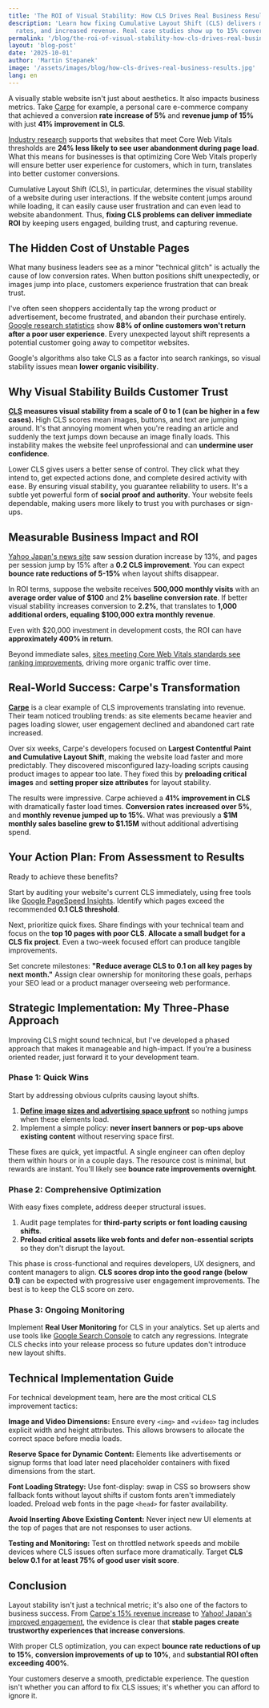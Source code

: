 ```yaml
---
title: 'The ROI of Visual Stability: How CLS Drives Real Business Results'
description: 'Learn how fixing Cumulative Layout Shift (CLS) delivers measurable ROI through higher conversions, reduced bounce
  rates, and increased revenue. Real case studies show up to 15% conversion improvements and 400%+ returns.'
permalink: '/blog/the-roi-of-visual-stability-how-cls-drives-real-business-results/'
layout: 'blog-post'
date: '2025-10-01'
author: 'Martin Stepanek'
image: '/assets/images/blog/how-cls-drives-real-business-results.jpg'
lang: en
---
```


A visually stable website isn't just about aesthetics. It also impacts business metrics. Take [Carpe](https://performance.shopify.com/blogs/blog/how-carpe-achieved-record-breaking-sales-by-focusing-on-performance-optimization) for example, a personal care e-commerce company that achieved a conversion **rate increase of 5%** and **revenue jump of 15%** with just **41% improvement in CLS**.

[Industry research](https://searchengineland.com/google-search-console-adds-url-level-data-in-core-web-vitals-report-387391) supports that websites that meet Core Web Vitals thresholds are **24% less likely to see user abandonment during page load**. What this means for businesses is that optimizing Core Web Vitals properly will ensure better user experience for customers, which in turn, translates into better customer conversions.

Cumulative Layout Shift (CLS), in particular, determines the visual stability of a website during user interactions. If the website content jumps around while loading, it can easily cause user frustration and can even lead to website abandonment. Thus, **fixing CLS problems can deliver immediate ROI** by keeping users engaged, building trust, and capturing revenue.

## The Hidden Cost of Unstable Pages

What many business leaders see as a minor "technical glitch" is actually the cause of low conversion rates. When button positions shift unexpectedly, or images jump into place, customers experience frustration that can break trust.

I've often seen shoppers accidentally tap the wrong product or advertisement, become frustrated, and abandon their purchase entirely. [Google research statistics](https://www.thinkwithgoogle.com/intl/en-emea/marketing-strategies/app-and-mobile/website-user-experience-how-convert-customers-and-get-them-visit-again/) show **88% of online customers won't return after a poor user experience**. Every unexpected layout shift represents a potential customer going away to competitor websites.

Google's algorithms also take CLS as a factor into search rankings, so visual stability issues mean **lower organic visibility**.

## Why Visual Stability Builds Customer Trust

**[CLS](https://web.dev/articles/cls) measures visual stability from a scale of 0 to 1 (can be higher in a few cases).** High CLS scores mean images, buttons, and text are jumping around. It's that annoying moment when you're reading an article and suddenly the text jumps down because an image finally loads. This instability makes the website feel unprofessional and can **undermine user confidence**.

Lower CLS gives users a better sense of control. They click what they intend to, get expected actions done, and complete desired activity with ease. By ensuring visual stability, you guarantee reliability to users. It's a subtle yet powerful form of **social proof and authority**. Your website feels dependable, making users more likely to trust you with purchases or sign-ups.

## Measurable Business Impact and ROI

[Yahoo Japan's news site](https://web.dev/case-studies/yahoo-japan-news) saw session duration increase by 13%, and pages per session jump by 15% after a **0.2 CLS improvement**. You can expect **bounce rate reductions of 5-15%** when layout shifts disappear.

In ROI terms, suppose the website receives **500,000 monthly visits** with an **average order value of $100** and **2% baseline conversion rate**. If better visual stability increases conversion to **2.2%**, that translates to **1,000 additional orders, equaling $100,000 extra monthly revenue**.

Even with $20,000 investment in development costs, the ROI can have **approximately 400% in return**.

Beyond immediate sales, [sites meeting Core Web Vitals standards see ranking improvements](https://web.dev/case-studies/vitals-business-impact), driving more organic traffic over time.

## Real-World Success: Carpe's Transformation

**[Carpe](https://performance.shopify.com/blogs/blog/how-carpe-achieved-record-breaking-sales-by-focusing-on-performance-optimization)** is a clear example of CLS improvements translating into revenue. Their team noticed troubling trends: as site elements became heavier and pages loading slower, user engagement declined and abandoned cart rate increased.

Over six weeks, Carpe's developers focused on **Largest Contentful Paint and Cumulative Layout Shift**, making the website load faster and more predictably. They discovered misconfigured lazy-loading scripts causing product images to appear too late. They fixed this by **preloading critical images** and **setting proper size attributes** for layout stability.

The results were impressive. Carpe achieved a **41% improvement in CLS** with dramatically faster load times. **Conversion rates increased over 5%**, and **monthly revenue jumped up to 15%**. What was previously a **$1M monthly sales baseline grew to $1.15M** without additional advertising spend.

## Your Action Plan: From Assessment to Results

Ready to achieve these benefits?

Start by auditing your website's current CLS immediately, using free tools like [Google PageSpeed Insights](https://pagespeed.web.dev/). Identify which pages exceed the recommended **0.1 CLS threshold**.

Next, prioritize quick fixes. Share findings with your technical team and focus on the **top 10 pages with poor CLS**. **Allocate a small budget for a CLS fix project**. Even a two-week focused effort can produce tangible improvements.

Set concrete milestones: **"Reduce average CLS to 0.1 on all key pages by next month."** Assign clear ownership for monitoring these goals, perhaps your SEO lead or a product manager overseeing web performance.

## Strategic Implementation: My Three-Phase Approach

Improving CLS might sound technical, but I've developed a phased approach that makes it manageable and high-impact. If you're a business oriented reader, just forward it to your development team.

### Phase 1: Quick Wins

Start by addressing obvious culprits causing layout shifts.

1. **[Define image sizes and advertising space upfront](https://web.dev/articles/optimize-cls)** so nothing jumps when these elements load.
2. Implement a simple policy: **never insert banners or pop-ups above existing content** without reserving space first.

These fixes are quick, yet impactful. A single engineer can often deploy them within hours or in a couple days. The resource cost is minimal, but rewards are instant. You'll likely see **bounce rate improvements overnight**.

### Phase 2: Comprehensive Optimization

With easy fixes complete, address deeper structural issues.

1. Audit page templates for **third-party scripts or font loading causing shifts**.
2. **Preload critical assets like web fonts and defer non-essential scripts** so they don't disrupt the layout.

This phase is cross-functional and requires developers, UX designers, and content managers to align. **CLS scores drop into the good range (below 0.1)** can be expected with progressive user engagement improvements. The best is to keep the CLS score on zero.

### Phase 3: Ongoing Monitoring

Implement **Real User Monitoring** for CLS in your analytics. Set up alerts and use tools like [Google Search Console](https://support.google.com/webmasters/answer/9205520?hl=en) to catch any regressions. Integrate CLS checks into your release process so future updates don't introduce new layout shifts.

## Technical Implementation Guide

For technical development team, here are the most critical CLS improvement tactics:

**Image and Video Dimensions:** Ensure every `<img>` and `<video>` tag includes explicit width and height attributes. This allows browsers to allocate the correct space before media loads.

**Reserve Space for Dynamic Content:** Elements like advertisements or signup forms that load later need placeholder containers with fixed dimensions from the start.

**Font Loading Strategy:** Use font-display: swap in CSS so browsers show fallback fonts without layout shifts if custom fonts aren't immediately loaded. Preload web fonts in the page `<head>` for faster availability.

**Avoid Inserting Above Existing Content:** Never inject new UI elements at the top of pages that are not responses to user actions.

**Testing and Monitoring:** Test on throttled network speeds and mobile devices where CLS issues often surface more dramatically. Target **CLS below 0.1 for at least 75% of good user visit score**.

## Conclusion

Layout stability isn't just a technical metric; it's also one of the factors to business success. From [Carpe's 15% revenue increase](https://performance.shopify.com/blogs/blog/how-carpe-achieved-record-breaking-sales-by-focusing-on-performance-optimization) to [Yahoo! Japan's improved engagement](https://web.dev/case-studies/yahoo-japan-news), the evidence is clear that **stable pages create trustworthy experiences that increase conversions**.

With proper CLS optimization, you can expect **bounce rate reductions of up to 15%**, **conversion improvements of up to 10%**, and **substantial ROI often exceeding 400%**.

Your customers deserve a smooth, predictable experience. The question isn't whether you can afford to fix CLS issues; it's whether you can afford to ignore it.
